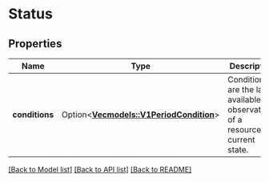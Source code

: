 # Status

## Properties

Name | Type | Description | Notes
------------ | ------------- | ------------- | -------------
**conditions** | Option<[**Vec<models::V1PeriodCondition>**](v1.Condition.md)> | Conditions are the latest available observations of a resource's current state. | [optional]

[[Back to Model list]](../README.md#documentation-for-models) [[Back to API list]](../README.md#documentation-for-api-endpoints) [[Back to README]](../README.md)


